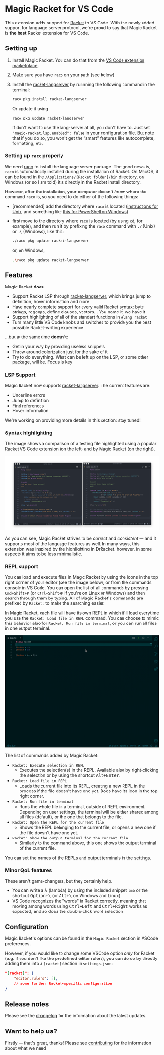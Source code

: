 # Magic Racket for VS Code

This extension adds support for [Racket](http://www.racket-lang.org) to VS Code. With the newly added support for language server protocol, we're proud to say that Magic Racket is **the best** Racket extension for VS Code.

## Setting up

1. Install Magic Racket. You can do that from the [VS Code extension marketplace](https://marketplace.visualstudio.com/items?itemName=evzen-wybitul.magic-racket).
2. Make sure you have `raco` on your path (see below)
3. Install the [racket-langserver](https://github.com/jeapostrophe/racket-langserver) by runnning the following command in the terminal:

    ```bash
    raco pkg install racket-langserver
    ```

    Or update it using

    ```bash
    raco pkg update racket-langserver
    ```

    If don't want to use the lang-server at all, you don't have to. Just set `"magic-racket.lsp.enabled": false` in your configuration file. But note that if you do so, you won't get the “smart” features like autocomplete, formatting, etc.
    
### Setting up `raco` properly

We need [raco](https://docs.racket-lang.org/raco/) to install the language server package. The good news is, `raco` is automatically installed during the installation of Racket. On MacOS, it can be found in the `/Applications/[Racket folder]/bin` directory, on Windows (or so I am told) it's directly in the Racket install directory.

However, after the installation, your computer doesn't _know_ where the command `raco` is, so you need to do either of the following things:

- [recommended] add the directory where `raco` is located ([instructions for Unix](https://stackoverflow.com/questions/14637979/how-to-permanently-set-path-on-linux-unix), and something like [this for PowerShell on Windows](https://stackoverflow.com/questions/714877/setting-windows-powershell-environment-variables))
- first move to the directory where `raco` is located (by using `cd`, for example), and then run it by prefixing the `raco` command with `./` (Unix) or `.\` (Windows), like this:

    ```bash
    ./raco pkg update racket-langserver
    ```
    
    or, on Windows,
    
    ```bash
    .\raco pkg update racket-langserver
    ```

## Features

Magic Racket **does**

- Support Racket LSP through [racket-langserver](https://github.com/jeapostrophe/racket-langserver), which brings jump to definition, hover information and more
- Have nearly complete support for every valid Racket syntax: byte strings, regexps, define clauses, vectors... You name it, we have it
- Support highlighting of all of the standart functions in `#lang racket`
- Turn many little VS Code knobs and switches to provide you the best possible Racket-writing experience

...but at the same time **doesn't**:

- Get in your way by providing useless snippets
- Throw around colorization just for the sake of it
- Try to do everything. What can be left up on the LSP, or some other package, will be. Focus is key

### LSP Support

Magic Racket now supports [racket-langserver](https://github.com/jeapostrophe/racket-langserver). The current features are:

- Underline errors
- Jump to definition
- Find references
- Hover information

We're working on providing more details in this section: stay tuned!

### Syntax highlighting

The image shows a comparison of a testing file highlighted using a popular Racket VS Code extension (on the left) and by Magic Racket (on the right).

![Highlighting comparison](images/magic-vs-other.png)

As you can see, Magic Racket strives to be _correct_ and _consistent_ — and it supports most of the language features as well. In many ways, this extension was inspired by the highlighting in DrRacket, however, in some aspects it aims to be less minimalistic.

### REPL support

You can load and execute files in Magic Racket by using the icons in the top right corner of your editor (see the image below), or from the commands console in VS Code. You can open the list of all commands by pressing <kbd>`Cmd+Shift+P`</kbd> (or <kbd>`Ctrl+Shift+P`</kbd> if you're on Linux or Windows) and then search through them by typing. All of Magic Racket's commands are prefixed by `Racket:` to make the searching easier.

In Magic Racket, each file will have its own REPL in which it'll load everytime you use the `Racket: Load file in REPL` command. You can choose to mimic this behavior also for `Racket: Run file in terminal`, or you can run all files in one output terminal.

![REPL showcase](images/repl.gif)

The list of commands added by Magic Racket:

- `Racket: Execute selection in REPL`
  - Executes the selection(s) in the REPL. Available also by right-clicking the selection or by using the shortcut <kbd>Alt+Enter</kbd>.
- `Racket: Load file in REPL`
  - Loads the current file into its REPL, creating a new REPL in the process if the file doesn't have one yet. Does have its icon in the top right corner.
- `Racket: Run file in terminal`
  - Runs the whole file in a terminal, outside of REPL environment. Depending on user settings, the terminal will be either shared among all files (default), or the one that belongs to the file.
- `Racket: Open the REPL for the current file`
  - Shows the REPL belonging to the current file, or opens a new one if the file doesn't have one yet.
- `Racket: Show the output terminal for the current file`
  - Similarly to the command above, this one shows the output terminal of the current file.

You can set the names of the REPLs and output terminals in the settings.

### Minor QoL features

These aren't game-changers, but they certainly help.

- You can write a λ (lambda) by using the included snippet `lmb` or the shortcut <kbd>Option+\\</kbd> (or <kbd>Alt+\\</kbd> on Windows and Linux)
- VS Code recognizes the "words" in Racket correctly, meaning that moving among words using <kbd>Ctrl+Left</kbd> and <kbd>Ctrl+Right</kbd> works as expected, and so does the double-click word selection

## Configuration

Magic Racket's options can be found in the `Magic Racket` section in VSCode preferences.

However, if you would like to change some VSCode option _only_ for Racket (e.g. if you don't like the predefined editor rulers), you can do so by directly adding them into a `[racket]` section in `settings.json`:

```json
"[racket]": {
    "editor.rulers": [],
    // some further Racket-specific configuration
}
```

## Release notes

Please see the [changelog](CHANGELOG.md) for the information about the latest updates.

## Want to help us?

Firstly — that's great, thanks!
Please see [contributing](CONTRIBUTING.md) for the information about what we need

